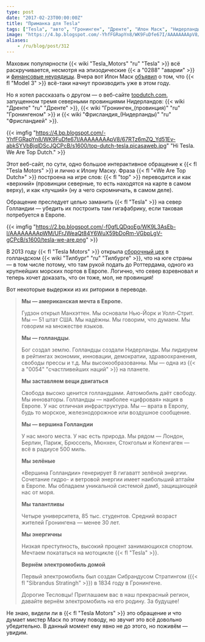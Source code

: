 ```yaml
---
type: post
date: "2017-02-23T00:00:00Z"
title: "Приманка для Tesla"
tags: ["Tesla", "авто", "Гронинген", "Дренте", "Илон Маск", "Нидерланды", "новости", "Фрисландия"]
image: "https://4.bp.blogspot.com/-YhfFGRapYn8/WK9FuDfe67I/AAAAAAAApV8/67RTz6mZQ_Yd51Ev-abkSYVbBjqlDScJQCPcB/s1600/top-dutch-tesla.picasaweb.jpg"
aliases:
    - /ru/blog/post/312
---
```


Маховик популярности {{< wiki "Tesla_Motors" "ru" "Tesla" >}} всё раскручивается, несмотря на эпизодические {{< a "0288" "аварии" >}} и [финансовые неурядицы](http://www.vanityfair.com/news/2016/08/is-elon-musks-tesla-in-trouble). Вчера вот Илон Маск [объявил](https://www.bloomberg.com/news/articles/2017-02-22/tesla-says-model-3-on-track-as-quarterly-loss-beats-estimates) о том, что {{< fl "Model 3" >}} всё-таки начнут производить уже в этом году.

Но я хотел рассказать о другом — о веб-сайте [topdutch.com](https://www.topdutch.com/), запущенном тремя северными провинциями Нидерландов: {{< wiki "Дренте" "ru" "Дренте" >}}, {{< wiki "Гронинген_(провинция)" "ru" "Гронингеном" >}} и {{< wiki "Фрисландия_(Нидерланды)" "ru" "Фрисландией" >}}.

<!--more-->

{{< imgfig "https://4.bp.blogspot.com/-YhfFGRapYn8/WK9FuDfe67I/AAAAAAAApV8/67RTz6mZQ_Yd51Ev-abkSYVbBjqlDScJQCPcB/s1600/top-dutch-tesla.picasaweb.jpg" "Hi Tesla. We Are Top Dutch." >}}

Этот веб-сайт, по сути, одно большое интерактивное обращение к {{< fl "Tesla Motors" >}} и лично к Илону Маску. Фраза {{< fl "«We Are Top Dutch»" >}} построена на игре слов: {{< fl "top" >}} переводится и как «верхний» (провинции северные, то есть находятся на карте в самом верху), и как «лучший» (ну а чего скромничать, в самом деле).

Обращение преследует целью заманить {{< fl "Tesla" >}} на север Голландии — убедить их построить там гигафабрику, если таковая потребуется в Европе.

{{< imgfig "https://2.bp.blogspot.com/-f0gfLQDqoEg/WK9L3AsEb-I/AAAAAAAApWM/UFrJWeaQt84Y6WuX59bDoRm-VGbpLgV-gCPcB/s1600/tesla-we-are.png" >}}

В 2013 году {{< fl "Tesla Motors" >}} открыла [сборочный цех](https://www.tesla.com/blog/tesla-motors-opens-assembly-plant-tilburg-netherlands) в голландском {{< wiki "Тилбург" "ru" "Тилбурге" >}}, что на юге страны — в том числе потому, что там рукой подать до Роттердама, одного из крупнейших морских портов в Европе. Логично, что север взревновал и теперь хочет доказать, что он тоже, мол, не провинция!

Вот некоторые выдержки из их риторики в переводе.

> **Мы — американская мечта в Европе.**
>
> Гудзон открыл Манхэттен. Мы основали Нью-Йорк и Уолл-Стрит. Мы — 51 штат США. Мы надёжны. Мы говорим, что думаем. Мы говорим на множестве языков.
>
> **Мы — голландцы**.
>
> Бог создал землю. Голландцы создали Нидерланды. Мы лидируем в рейтингах экономик, инновации, демократии, здравоохранения, свободы прессы и т.д. Мы высокообразованны. Мы — одна из {{< a "0054" "счастливейших наций" >}} на планете.
>
> **Мы заставляем вещи двигаться**
>
> Свобода высоко ценится голландцами. Автомобиль даёт свободу. Мы инноваторы. Голландцы — наиболее «цифровая» нация в Европе. У нас отличная инфраструктура. Мы — врата в Европу, будь то морское, железнодорожное или воздушное сообщение.
>
> **Мы — вершина Голландии**
>
> У нас много места. У нас есть природа. Мы рядом — Лондон, Берлин, Париж, Брюссель, Мюнхен, Стокгольм и Копенгаген — всё в радиусе 500 миль.
>
> **Мы зелёные**
>
> «Вершина Голландии» генерирует 8 гигаватт зелёной энергии. Сочетание гидро- и ветровой энергии имеет наибольший аптайм в Европе. Мы обладаем уникальной системой дамб, защищающей нас от моря.
>
> **Мы талантливы**
>
> Четыре университета, 85 тыс. студентов. Средний возраст жителей Гронингена — менее 30 лет.
>
> **Мы энергичны**
>
> Низкая преступность, высокий процент занимающихся спортом. Мечтаем покататься на мотоцикле {{< fl "Tesla" >}}.
>
> **Вернём электромобиль домой**
>
> Первый электромобиль был создан Сибрандусом Стратингом ({{< fl "Sibrandus Stratingh" >}}) в 1834 году в Гронингене.
>
> Дорогие Тесловцы! Приглашаем вас в наш прекрасный регион, давайте вернём электромобиль на его родину. За будущее!

Не знаю, видели ли в {{< fl "Tesla Motors" >}} это обращение и что думает мистер Маск по этому поводу, но звучит это всё довольно убедительно. В данный момент ему явно не до этого, но поживём — увидим.
